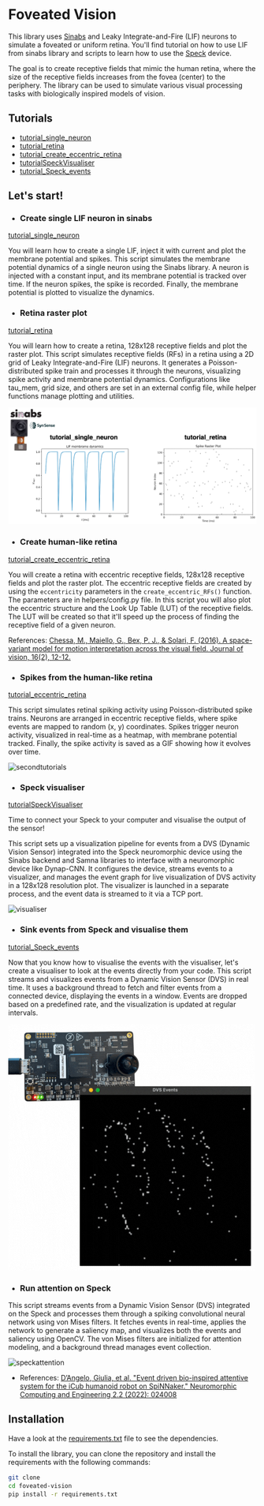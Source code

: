 # Foveated Vision

This library uses [Sinabs](https://sinabs.readthedocs.io/en/v2.0.0/) and Leaky Integrate-and-Fire (LIF) 
neurons to simulate a foveated or uniform retina. 
You'll find tutorial on how to use LIF from sinabs library and scripts to learn how to use the [Speck](https://www.synsense.ai/products/speck-2/) device. 

The goal is to create receptive fields that mimic the human retina, where the size
of the receptive fields increases from the fovea (center) to the periphery. 
The library can be used to simulate various
visual processing tasks with biologically inspired models of vision.

## Tutorials

- [tutorial_single_neuron](https://github.com/GiuliaDAngelo/foveated-vision/blob/main/tutorials/tutorial_single_neuron.py)
- [tutorial_retina](https://github.com/GiuliaDAngelo/foveated-vision/blob/main/tutorials/tutorialretina.py)
- [tutorial_create_eccentric_retina](https://github.com/GiuliaDAngelo/foveated-vision/blob/main/tutorials/tutorial_create_eccentric_retina.py)
- [tutorialSpeckVisualiser](https://github.com/GiuliaDAngelo/foveated-vision/blob/main/tutorials/tutorialSpeckVisualiser.py)
- [tutorial_Speck_events](https://github.com/GiuliaDAngelo/foveated-vision/blob/main/tutorials/tutorial_Speck_events.py)

## Let's start! 

- ### Create single LIF neuron in sinabs

[tutorial_single_neuron](https://github.com/GiuliaDAngelo/foveated-vision/blob/main/tutorials/tutorial_single_neuron.py)

You will learn how to create a single LIF, inject it with current and plot the membrane potential and spikes.
This script simulates the membrane potential dynamics of a single neuron using the Sinabs library. 
A neuron is injected with a constant input, and its membrane potential is tracked over time. 
If the neuron spikes, the spike is recorded. Finally, the membrane potential is plotted to visualize the dynamics.

- ### Retina raster plot

[tutorial_retina](https://github.com/GiuliaDAngelo/foveated-vision/blob/main/tutorials/tutorialretina.py)

You will learn how to create a retina, 128x128 receptive fields and plot the raster plot.
This script simulates receptive fields (RFs) in a retina using a 2D grid of Leaky Integrate-and-Fire (LIF) neurons. 
It generates a Poisson-distributed spike train and processes it through the neurons, 
visualizing spike activity and membrane potential dynamics. Configurations like tau_mem, grid size, 
and others are set in an external config file, while helper functions manage plotting and utilities.

![firsttutorials](images/tutorialsingleneuronretina.png)

- ### Create human-like retina

[tutorial_create_eccentric_retina](https://github.com/GiuliaDAngelo/foveated-vision/blob/main/tutorials/tutorial_create_eccentric_retina.py)

You will create a retina with eccentric receptive fields, 128x128 receptive fields and plot the raster plot.
The eccentric receptive fields are created by using the `eccentricity` parameters in the `create_eccentric_RFs()` function.
The parameters are in helpers/config.py file.
In this script you will also plot the eccentric structure and the Look Up Table (LUT) of the receptive fields.
The LUT will be created so that it'll speed up the process of finding the receptive field of a given neuron.

References: [Chessa, M., Maiello, G., Bex, P. J., & Solari, F. (2016). A space-variant model for motion interpretation across the visual field. Journal of vision, 16(2), 12-12.](https://jov.arvojournals.org/article.aspx?articleid=2498961)


- ### Spikes from the human-like retina

[tutorial_eccentric_retina](https://github.com/GiuliaDAngelo/foveated-vision/blob/main/tutorials/tutorial_eccentric_retina.py)

This script simulates retinal spiking activity using Poisson-distributed spike trains. 
Neurons are arranged in eccentric receptive fields, where spike events are mapped to random (x, y) coordinates. 
Spikes trigger neuron activity, visualized in real-time as a heatmap, with membrane potential tracked. 
Finally, the spike activity is saved as a GIF showing how it evolves over time.

![secondtutorials](images/tutorialeccentricretina.gif)

- ### Speck visualiser

[tutorialSpeckVisualiser](https://github.com/GiuliaDAngelo/foveated-vision/blob/main/tutorials/tutorialSpeckVisualiser.py)

Time to connect your Speck to your computer and visualise the output of the sensor!

This script sets up a visualization pipeline for events from a DVS (Dynamic Vision Sensor) integrated
into the Speck neuromorphic device using the Sinabs backend and Samna libraries to interface with a neuromorphic device like Dynap-CNN. 
It configures the device, streams events to a visualizer, and manages the event graph for
live visualization of DVS activity in a 128x128 resolution plot.
The visualizer is launched in a separate process, and the event data is streamed to it via a TCP port.

![visualiser](https://github.com/GiuliaDAngelo/foveated-vision/blob/main/images/Speckvisualiser.gif)

- ### Sink events from Speck and visualise them

[tutorial_Speck_events](https://github.com/GiuliaDAngelo/foveated-vision/blob/main/tutorials/tutorial_Speck_events.py)

Now that you know how to visualise the events with the visualiser, let's create a visualiser to look at the events directly from your code. 
This script streams and visualizes events from a Dynamic Vision Sensor (DVS) in real time. 
It uses a background thread to fetch and filter events from a connected device, displaying the events in a window. 
Events are dropped based on a predefined rate, and the visualization is updated at regular intervals.


![SpeckEvents](https://github.com/GiuliaDAngelo/foveated-vision/blob/main/images/SpeckEvents.gif)


- ### Run attention on Speck 

This script streams events from a Dynamic Vision Sensor (DVS) integrated on the Speck and processes them through a spiking convolutional neural network using von Mises filters.
It fetches events in real-time, applies the network to generate a saliency map, and visualizes both the events and saliency using OpenCV. 
The von Mises filters are initialized for attention modeling, and a background thread manages event collection.

![speckattention](https://github.com/GiuliaDAngelo/foveated-vision/blob/main/images/RealTimeAttentionSpeck.gif)

- References: [D’Angelo, Giulia, et al. "Event driven bio-inspired attentive system for the iCub humanoid robot on SpiNNaker." Neuromorphic Computing and Engineering 2.2 (2022): 024008](https://iopscience.iop.org/article/10.1088/2634-4386/ac6b50/meta)

## Installation
Have a look at the [requirements.txt](https://github.com/GiuliaDAngelo/foveated-vision/blob/main/requirements.txt) file to see the dependencies.

To install the library, you can clone the repository and install the requirements with the following commands:

```bash
git clone
cd foveated-vision
pip install -r requirements.txt
```

